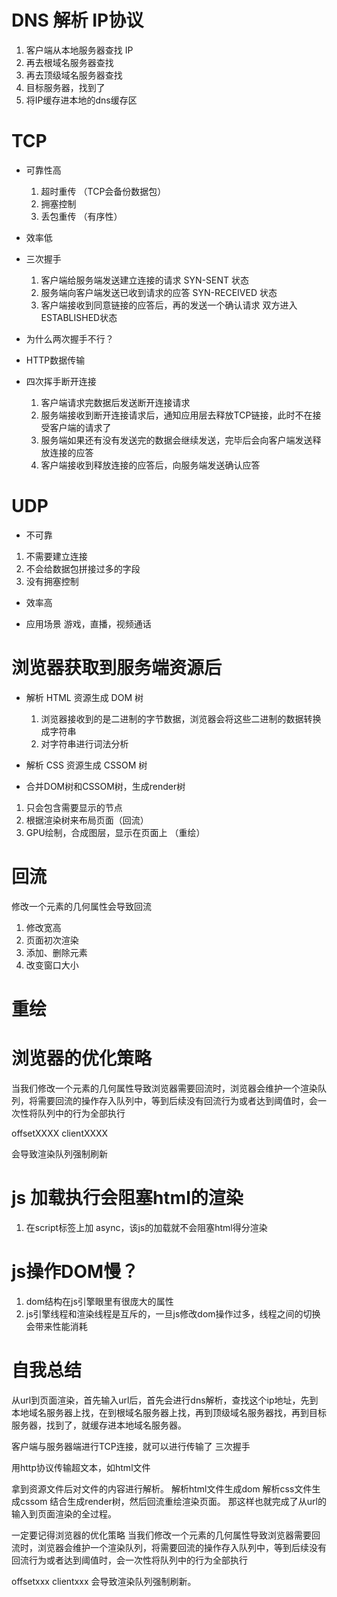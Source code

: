 # DNS 解析  IP协议
1. 客户端从本地服务器查找 IP
2. 再去根域名服务器查找
3. 再去顶级域名服务器查找
4. 目标服务器，找到了
5. 将IP缓存进本地的dns缓存区

# TCP 
- 可靠性高
  1. 超时重传 （TCP会备份数据包）
  2. 拥塞控制
  3. 丢包重传  （有序性）

- 效率低


- 三次握手
  1. 客户端给服务端发送建立连接的请求  SYN-SENT 状态
  2. 服务端向客户端发送已收到请求的应答  SYN-RECEIVED 状态
  3. 客户端接收到同意链接的应答后，再的发送一个确认请求  双方进入 ESTABLISHED状态

- 为什么两次握手不行？


- HTTP数据传输



- 四次挥手断开连接
  1. 客户端请求完数据后发送断开连接请求
  2. 服务端接收到断开连接请求后，通知应用层去释放TCP链接，此时不在接受客户端的请求了
  3. 服务端如果还有没有发送完的数据会继续发送，完毕后会向客户端发送释放连接的应答
  4. 客户端接收到释放连接的应答后，向服务端发送确认应答

# UDP
 - 不可靠
  1. 不需要建立连接
  2. 不会给数据包拼接过多的字段
  3. 没有拥塞控制

 - 效率高

 - 应用场景
   游戏，直播，视频通话



# 浏览器获取到服务端资源后
 - 解析 HTML 资源生成 DOM 树
   1. 浏览器接收到的是二进制的字节数据，浏览器会将这些二进制的数据转换成字符串
   2. 对字符串进行词法分析

 - 解析 CSS 资源生成 CSSOM 树
  
 - 合并DOM树和CSSOM树，生成render树
  1. 只会包含需要显示的节点
  2. 根据渲染树来布局页面（回流）
  3. GPU绘制，合成图层，显示在页面上 （重绘）


# 回流
  修改一个元素的几何属性会导致回流
  1. 修改宽高
  2. 页面初次渲染
  3. 添加、删除元素
  4. 改变窗口大小

# 重绘

# 浏览器的优化策略
  当我们修改一个元素的几何属性导致浏览器需要回流时，浏览器会维护一个渲染队列，将需要回流的操作存入队列中，等到后续没有回流行为或者达到阈值时，会一次性将队列中的行为全部执行

  offsetXXXX
  clientXXXX

  会导致渲染队列强制刷新


# js 加载执行会阻塞html的渲染
  1. 在script标签上加 async，该js的加载就不会阻塞html得分渲染


# js操作DOM慢？
 1. dom结构在js引擎眼里有很庞大的属性
 2. js引擎线程和渲染线程是互斥的，一旦js修改dom操作过多，线程之间的切换会带来性能消耗


# 自我总结
从url到页面渲染，首先输入url后，首先会进行dns解析，查找这个ip地址，先到本地域名服务器上找，在到根域名服务器上找，再到顶级域名服务器找，再到目标服务器，找到了，就缓存进本地域名服务器。

客户端与服务器端进行TCP连接，就可以进行传输了
三次握手

用http协议传输超文本，如html文件

拿到资源文件后对文件的内容进行解析。
解析html文件生成dom
解析css文件生成cssom
结合生成render树，然后回流重绘渲染页面。
那这样也就完成了从url的输入到页面渲染的全过程。


一定要记得浏览器的优化策略
 当我们修改一个元素的几何属性导致浏览器需要回流时，浏览器会维护一个渲染队列，将需要回流的操作存入队列中，等到后续没有回流行为或者达到阈值时，会一次性将队列中的行为全部执行

 offsetxxx
 clientxxx
 会导致渲染队列强制刷新。
